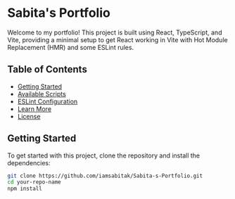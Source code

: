 # Sabita's Portfolio

Welcome to my portfolio! This project is built using React, TypeScript, and Vite, providing a minimal setup to get React working in Vite with Hot Module Replacement (HMR) and some ESLint rules.

## Table of Contents

- [Getting Started](#getting-started)
- [Available Scripts](#available-scripts)
- [ESLint Configuration](#eslint-configuration)
- [Learn More](#learn-more)
- [License](#license)

## Getting Started

To get started with this project, clone the repository and install the dependencies:

```sh
git clone https://github.com/iamsabitak/Sabita-s-Portfolio.git
cd your-repo-name
npm install
```
